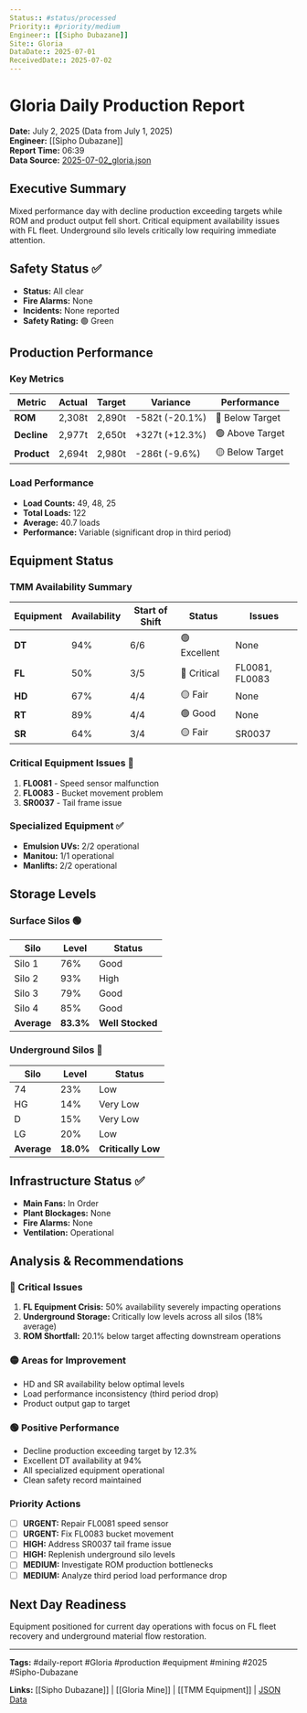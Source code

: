 ```yaml
---
Status:: #status/processed
Priority:: #priority/medium
Engineer:: [[Sipho Dubazane]]
Site:: Gloria
DataDate:: 2025-07-01
ReceivedDate:: 2025-07-02
---
```


# Gloria Daily Production Report
**Date:** July 2, 2025 (Data from July 1, 2025)  
**Engineer:** [[Sipho Dubazane]]  
**Report Time:** 06:39  
**Data Source:** [2025-07-02_gloria.json](data/2025-07-02_gloria.json)

## Executive Summary
Mixed performance day with decline production exceeding targets while ROM and product output fell short. Critical equipment availability issues with FL fleet. Underground silo levels critically low requiring immediate attention.

## Safety Status ✅
- **Status:** All clear
- **Fire Alarms:** None
- **Incidents:** None reported
- **Safety Rating:** 🟢 Green

## Production Performance

### Key Metrics
| Metric | Actual | Target | Variance | Performance |
|--------|--------|--------|----------|-------------|
| **ROM** | 2,308t | 2,890t | -582t (-20.1%) | 🔴 Below Target |
| **Decline** | 2,977t | 2,650t | +327t (+12.3%) | 🟢 Above Target |
| **Product** | 2,694t | 2,980t | -286t (-9.6%) | 🟡 Below Target |

### Load Performance
- **Load Counts:** 49, 48, 25
- **Total Loads:** 122
- **Average:** 40.7 loads
- **Performance:** Variable (significant drop in third period)

## Equipment Status

### TMM Availability Summary
| Equipment | Availability | Start of Shift | Status | Issues |
|-----------|--------------|----------------|--------|--------|
| **DT** | 94% | 6/6 | 🟢 Excellent | None |
| **FL** | 50% | 3/5 | 🔴 Critical | FL0081, FL0083 |
| **HD** | 67% | 4/4 | 🟡 Fair | None |
| **RT** | 89% | 4/4 | 🟢 Good | None |
| **SR** | 64% | 3/4 | 🟡 Fair | SR0037 |

### Critical Equipment Issues 🚨
1. **FL0081** - Speed sensor malfunction
2. **FL0083** - Bucket movement problem  
3. **SR0037** - Tail frame issue

### Specialized Equipment ✅
- **Emulsion UVs:** 2/2 operational
- **Manitou:** 1/1 operational  
- **Manlifts:** 2/2 operational

## Storage Levels

### Surface Silos 🟢
| Silo | Level | Status |
|------|-------|--------|
| Silo 1 | 76% | Good |
| Silo 2 | 93% | High |
| Silo 3 | 79% | Good |
| Silo 4 | 85% | Good |
| **Average** | **83.3%** | **Well Stocked** |

### Underground Silos 🔴
| Silo | Level | Status |
|------|-------|--------|
| 74 | 23% | Low |
| HG | 14% | Very Low |
| D | 15% | Very Low |
| LG | 20% | Low |
| **Average** | **18.0%** | **Critically Low** |

## Infrastructure Status ✅
- **Main Fans:** In Order
- **Plant Blockages:** None
- **Fire Alarms:** None
- **Ventilation:** Operational

## Analysis & Recommendations

### 🔴 Critical Issues
1. **FL Equipment Crisis:** 50% availability severely impacting operations
2. **Underground Storage:** Critically low levels across all silos (18% average)
3. **ROM Shortfall:** 20.1% below target affecting downstream operations

### 🟡 Areas for Improvement  
- HD and SR availability below optimal levels
- Load performance inconsistency (third period drop)
- Product output gap to target

### 🟢 Positive Performance
- Decline production exceeding target by 12.3%
- Excellent DT availability at 94%
- All specialized equipment operational
- Clean safety record maintained

### Priority Actions
- [ ] **URGENT:** Repair FL0081 speed sensor
- [ ] **URGENT:** Fix FL0083 bucket movement 
- [ ] **HIGH:** Address SR0037 tail frame issue
- [ ] **HIGH:** Replenish underground silo levels
- [ ] **MEDIUM:** Investigate ROM production bottlenecks
- [ ] **MEDIUM:** Analyze third period load performance drop

## Next Day Readiness
Equipment positioned for current day operations with focus on FL fleet recovery and underground material flow restoration.

---
**Tags:** #daily-report #Gloria #production #equipment #mining #2025 #Sipho-Dubazane

**Links:** [[Sipho Dubazane]] | [[Gloria Mine]] | [[TMM Equipment]] | [JSON Data](data/2025-07-02_gloria.json)